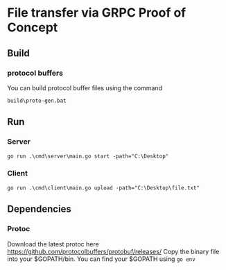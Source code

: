# File transfer via GRPC Proof of Concept

## Build

### protocol buffers

You can build protocol buffer files using the command 

```shell
build\proto-gen.bat
```

## Run

### Server

```shell
go run .\cmd\server\main.go start -path="C:\Desktop"
```

### Client

```shell
go run .\cmd\client\main.go upload -path="C:\Desktop\file.txt"
```

## Dependencies

### Protoc 
Download the latest protoc here https://github.com/protocolbuffers/protobuf/releases/
Copy the binary file into your $GOPATH/bin. You can find your $GOPATH using `go env`